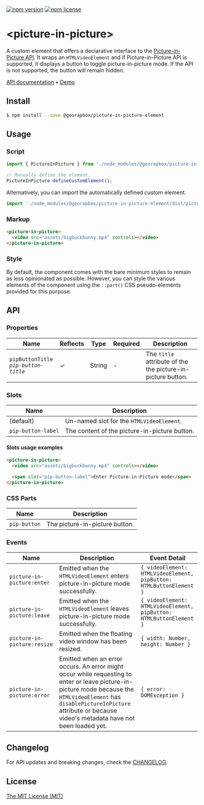 [![npm version](https://img.shields.io/npm/v/@georapbox/picture-in-picture-element.svg)](https://www.npmjs.com/package/@georapbox/picture-in-picture-element)
[![npm license](https://img.shields.io/npm/l/@georapbox/picture-in-picture-element.svg)](https://www.npmjs.com/package/@georapbox/picture-in-picture-element)

[demo]: https://georapbox.github.io/picture-in-picture-element/
[license]: https://georapbox.mit-license.org/@2022
[changelog]: https://github.com/georapbox/picture-in-picture-element/blob/main/CHANGELOG.md

# &lt;picture-in-picture&gt;

A custom element that offers a declarative interface to the [Picture-in-Picture API](https://developer.mozilla.org/docs/Web/API/Picture-in-Picture_API). It wraps an `HTMLVideoElement` and if Picture-in-Picture API is supported, it displays a button to toggle picture-in-picture mode. If the API is not supported, the button will remain hidden.

[API documentation](#api) &bull; [Demo][demo]

## Install

```sh
$ npm install --save @georapbox/picture-in-picture-element
```

## Usage

### Script

```js
import { PictureInPicture } from './node_modules/@georapbox/picture-in-picture-element/dist/picture-in-picture.js';

// Manually define the element.
PictureInPicture.defineCustomElement();
```

Alternatively, you can import the automatically defined custom element.

```js
import './node_modules/@georapbox/picture-in-picture-element/dist/picture-in-picture-defined.js';
```

### Markup

```html
<picture-in-picture>
  <video src="assets/bigbuckbunny.mp4" controls></video>
</picture-in-picture>
```

### Style

By default, the component comes with the bare minimum styles to remain as less opinionated as possible. However, you can style the various elements of the component using the `::part()` CSS pseudo-elements provided for this purpose.

## API

### Properties

| Name | Reflects | Type | Required | Description |
| ---- | -------- | ---- | -------- |----------- |
| `pipButtonTitle`<br>*`pip-button-title`* | ✓ | String | - | The `title` attribute of the the picture-in-picture button. |

### Slots

| Name | Description |
| ---- | ----------- |
| (default) | Un-named slot for the `HTMLVideoElement`. |
| `pip-button-label` | The content of the picture-in-picture button. |

#### Slots usage examples

```html
<picture-in-picture>
  <video src="assets/bigbuckbunny.mp4" controls></video>

  <span slot="pip-button-label">Enter Picture-in-Picture mode</span>
</picture-in-picture>
```

### CSS Parts

| Name | Description |
| ---- | ----------- |
| `pip-button` | The picture-in-picture button. |

### Events

| Name | Description | Event Detail |
| ---- | ----------- | ------------ |
| `picture-in-picture:enter` | Emitted when the `HTMLVideoElement` enters picture-in-picture mode successfully. | `{ videoElement: HTMLVideoElement, pipButton: HTMLButtonElement }` |
| `picture-in-picture:leave` | Emitted when the `HTMLVideoElement` leaves picture-in-picture mode successfully. | `{ videoElement: HTMLVideoElement, pipButton: HTMLButtonElement }` |
| `picture-in-picture:resize` | Emitted when the floating video window has been resized. | `{ width: Number, height: Number }` |
| `picture-in-picture:error` | Emitted when an error occurs. An error might occur while requesting to enter or leave picture-in-picture mode because the `HTMLVideoElement` has `disablePictureInPicture` attribute or because video's metadata have not been loaded yet. | `{ error: DOMException }` |

## Changelog

For API updates and breaking changes, check the [CHANGELOG][changelog].

## License

[The MIT License (MIT)][license]

